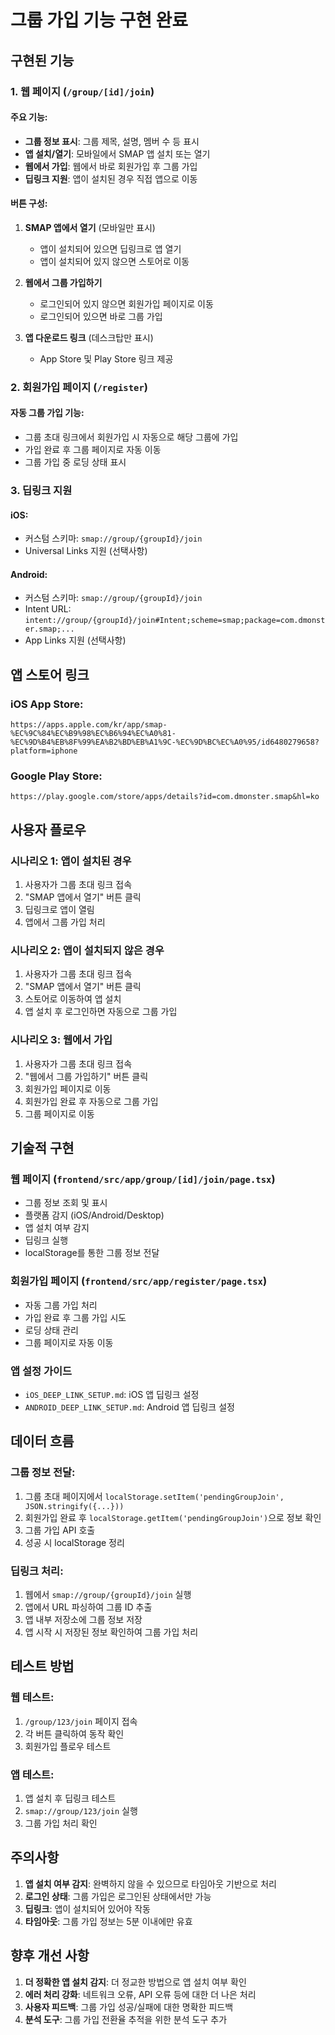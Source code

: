 # 그룹 가입 기능 구현 완료

## 구현된 기능

### 1. 웹 페이지 (`/group/[id]/join`)

#### 주요 기능:
- **그룹 정보 표시**: 그룹 제목, 설명, 멤버 수 등 표시
- **앱 설치/열기**: 모바일에서 SMAP 앱 설치 또는 열기
- **웹에서 가입**: 웹에서 바로 회원가입 후 그룹 가입
- **딥링크 지원**: 앱이 설치된 경우 직접 앱으로 이동

#### 버튼 구성:
1. **SMAP 앱에서 열기** (모바일만 표시)
   - 앱이 설치되어 있으면 딥링크로 앱 열기
   - 앱이 설치되어 있지 않으면 스토어로 이동
   
2. **웹에서 그룹 가입하기**
   - 로그인되어 있지 않으면 회원가입 페이지로 이동
   - 로그인되어 있으면 바로 그룹 가입

3. **앱 다운로드 링크** (데스크탑만 표시)
   - App Store 및 Play Store 링크 제공

### 2. 회원가입 페이지 (`/register`)

#### 자동 그룹 가입 기능:
- 그룹 초대 링크에서 회원가입 시 자동으로 해당 그룹에 가입
- 가입 완료 후 그룹 페이지로 자동 이동
- 그룹 가입 중 로딩 상태 표시

### 3. 딥링크 지원

#### iOS:
- 커스텀 스키마: `smap://group/{groupId}/join`
- Universal Links 지원 (선택사항)

#### Android:
- 커스텀 스키마: `smap://group/{groupId}/join`
- Intent URL: `intent://group/{groupId}/join#Intent;scheme=smap;package=com.dmonster.smap;...`
- App Links 지원 (선택사항)

## 앱 스토어 링크

### iOS App Store:
```
https://apps.apple.com/kr/app/smap-%EC%9C%84%EC%B9%98%EC%B6%94%EC%A0%81-%EC%9D%B4%EB%8F%99%EA%B2%BD%EB%A1%9C-%EC%9D%BC%EC%A0%95/id6480279658?platform=iphone
```

### Google Play Store:
```
https://play.google.com/store/apps/details?id=com.dmonster.smap&hl=ko
```

## 사용자 플로우

### 시나리오 1: 앱이 설치된 경우
1. 사용자가 그룹 초대 링크 접속
2. "SMAP 앱에서 열기" 버튼 클릭
3. 딥링크로 앱이 열림
4. 앱에서 그룹 가입 처리

### 시나리오 2: 앱이 설치되지 않은 경우
1. 사용자가 그룹 초대 링크 접속
2. "SMAP 앱에서 열기" 버튼 클릭
3. 스토어로 이동하여 앱 설치
4. 앱 설치 후 로그인하면 자동으로 그룹 가입

### 시나리오 3: 웹에서 가입
1. 사용자가 그룹 초대 링크 접속
2. "웹에서 그룹 가입하기" 버튼 클릭
3. 회원가입 페이지로 이동
4. 회원가입 완료 후 자동으로 그룹 가입
5. 그룹 페이지로 이동

## 기술적 구현

### 웹 페이지 (`frontend/src/app/group/[id]/join/page.tsx`)
- 그룹 정보 조회 및 표시
- 플랫폼 감지 (iOS/Android/Desktop)
- 앱 설치 여부 감지
- 딥링크 실행
- localStorage를 통한 그룹 정보 전달

### 회원가입 페이지 (`frontend/src/app/register/page.tsx`)
- 자동 그룹 가입 처리
- 가입 완료 후 그룹 가입 시도
- 로딩 상태 관리
- 그룹 페이지로 자동 이동

### 앱 설정 가이드
- `iOS_DEEP_LINK_SETUP.md`: iOS 앱 딥링크 설정
- `ANDROID_DEEP_LINK_SETUP.md`: Android 앱 딥링크 설정

## 데이터 흐름

### 그룹 정보 전달:
1. 그룹 초대 페이지에서 `localStorage.setItem('pendingGroupJoin', JSON.stringify({...}))`
2. 회원가입 완료 후 `localStorage.getItem('pendingGroupJoin')`으로 정보 확인
3. 그룹 가입 API 호출
4. 성공 시 localStorage 정리

### 딥링크 처리:
1. 웹에서 `smap://group/{groupId}/join` 실행
2. 앱에서 URL 파싱하여 그룹 ID 추출
3. 앱 내부 저장소에 그룹 정보 저장
4. 앱 시작 시 저장된 정보 확인하여 그룹 가입 처리

## 테스트 방법

### 웹 테스트:
1. `/group/123/join` 페이지 접속
2. 각 버튼 클릭하여 동작 확인
3. 회원가입 플로우 테스트

### 앱 테스트:
1. 앱 설치 후 딥링크 테스트
2. `smap://group/123/join` 실행
3. 그룹 가입 처리 확인

## 주의사항

1. **앱 설치 여부 감지**: 완벽하지 않을 수 있으므로 타임아웃 기반으로 처리
2. **로그인 상태**: 그룹 가입은 로그인된 상태에서만 가능
3. **딥링크**: 앱이 설치되어 있어야 작동
4. **타임아웃**: 그룹 가입 정보는 5분 이내에만 유효

## 향후 개선 사항

1. **더 정확한 앱 설치 감지**: 더 정교한 방법으로 앱 설치 여부 확인
2. **에러 처리 강화**: 네트워크 오류, API 오류 등에 대한 더 나은 처리
3. **사용자 피드백**: 그룹 가입 성공/실패에 대한 명확한 피드백
4. **분석 도구**: 그룹 가입 전환율 추적을 위한 분석 도구 추가 